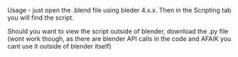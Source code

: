 Usage - just open the .blend file using bleder 4.x.x. Then in the Scripting tab you will find the script.

Should you want to view the script outside of blender, download the .py file (wont work though, as there are blender API calls in the code and AFAIK you cant use it outside of blender itself)
